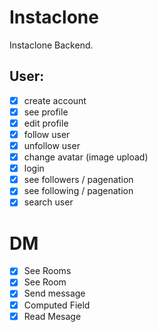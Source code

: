 # Instaclone

Instaclone Backend.

## User:

-   [x] create account
-   [x] see profile
-   [x] edit profile
-   [x] follow user
-   [x] unfollow user
-   [x] change avatar (image upload)
-   [x] login
-   [x] see followers / pagenation
-   [x] see following / pagenation
-   [x] search user

# DM

-   [x] See Rooms
-   [x] See Room
-   [x] Send message
-   [x] Computed Field
-   [x] Read Mesage
